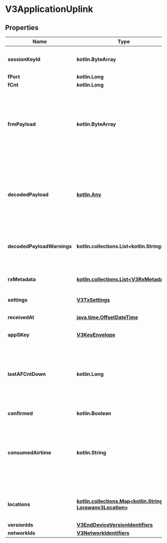 
# V3ApplicationUplink

## Properties
Name | Type | Description | Notes
------------ | ------------- | ------------- | -------------
**sessionKeyId** | **kotlin.ByteArray** | Join Server issued identifier for the session keys used by this uplink. |  [optional]
**fPort** | **kotlin.Long** |  |  [optional]
**fCnt** | **kotlin.Long** |  |  [optional]
**frmPayload** | **kotlin.ByteArray** | The frame payload of the uplink message. The payload is still encrypted if the skip_payload_crypto field of the EndDevice is true, which is indicated by the presence of the app_s_key field. |  [optional]
**decodedPayload** | [**kotlin.Any**](.md) | The decoded frame payload of the uplink message. This field is set by the message processor that is configured for the end device (see formatters) or application (see default_formatters). |  [optional]
**decodedPayloadWarnings** | **kotlin.collections.List&lt;kotlin.String&gt;** | Warnings generated by the message processor while decoding the frm_payload. |  [optional]
**rxMetadata** | [**kotlin.collections.List&lt;V3RxMetadata&gt;**](V3RxMetadata.md) | A list of metadata for each antenna of each gateway that received this message. |  [optional]
**settings** | [**V3TxSettings**](V3TxSettings.md) |  |  [optional]
**receivedAt** | [**java.time.OffsetDateTime**](java.time.OffsetDateTime.md) | Server time when the Network Server received the message. |  [optional]
**appSKey** | [**V3KeyEnvelope**](V3KeyEnvelope.md) |  |  [optional]
**lastAFCntDown** | **kotlin.Long** | The last AFCntDown of the current session. This field is only present if the skip_payload_crypto field of the EndDevice is true. Can be used with app_s_key to encrypt downlink payloads. |  [optional]
**confirmed** | **kotlin.Boolean** |  |  [optional]
**consumedAirtime** | **kotlin.String** | Consumed airtime for the transmission of the uplink message. Calculated by Network Server using the RawPayload size and the transmission settings. |  [optional]
**locations** | [**kotlin.collections.Map&lt;kotlin.String, Lorawanv3Location&gt;**](Lorawanv3Location.md) | End device location metadata, set by the Application Server while handling the message. |  [optional]
**versionIds** | [**V3EndDeviceVersionIdentifiers**](V3EndDeviceVersionIdentifiers.md) |  |  [optional]
**networkIds** | [**V3NetworkIdentifiers**](V3NetworkIdentifiers.md) |  |  [optional]



